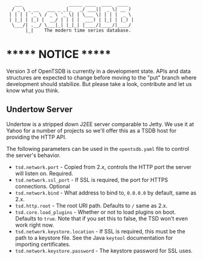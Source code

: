        ___                 _____ ____  ____  ____
      / _ \ _ __   ___ _ _|_   _/ ___||  _ \| __ )
     | | | | '_ \ / _ \ '_ \| | \___ \| | | |  _ \
     | |_| | |_) |  __/ | | | |  ___) | |_| | |_) |
      \___/| .__/ \___|_| |_|_| |____/|____/|____/
           |_|    The modern time series database.

# ***** NOTICE *****
Version 3 of OpenTSDB is currently in a development state. APIs and data
structures are expected to change before moving to the "put" branch where
development should stabilize. But please take a look, contribute and let
us know what you think.

## Undertow Server

Undertow is a stripped down J2EE server comparable to Jetty. We use it at Yahoo for a number of projects so we'll offer this as a TSDB host for providing the HTTP API.

The following parameters can be used in the ``opentsdb.yaml`` file to control the server's behavior.

* ``tsd.network.port`` - Copied from 2.x, controls the HTTP port the server will listen on. Required.
* ``tsd.network.ssl_port`` - If SSL is required, the port for HTTPS connections. Optional
* ``tsd.network.bind`` - What address to bind to, ``0.0.0.0`` by default, same as 2.x.
* ``tsd.http.root`` - The root URI path. Defaults to ``/`` same as 2.x.
* ``tsd.core.load_plugins`` - Whether or not to load plugins on boot. Defaults to ``true``. Note that if you set this to false, the TSD won't even work right now.
* ``tsd.network.keystore.location`` - If SSL is required, this must be the path to a keystore file. See the Java ``keytool`` documentation for importing certificates.
* ``tsd.network.keystore.password`` - The keystore password for SSL uses.